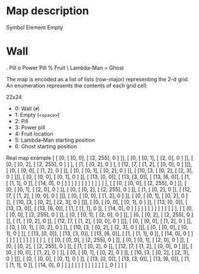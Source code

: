 Map description
========

Symbol	Element
<space>	Empty
#	Wall
.	Pill
o	Power Pill
%	Fruit
\	Lambda-Man
=	Ghost

The map is encoded as a list of lists (row-major) representing the 2-d
grid. An enumeration represents the contents of each grid cell:

22x24

  * 0: Wall (`#`)
  * 1: Empty (`<space>`)
  * 2: Pill
  * 3: Power pill
  * 4: Fruit location
  * 5: Lambda-Man starting position
  * 6: Ghost starting position

Real map example
[
    [
        [0,
            [
                [0, 0],
                [
                    [2, 255],
                    0
                ]
            ]],
        [
            [0,
                [
                    [0, 1],
                    [
                        [2, 0],
                        0
                    ]
                ]],
            [
                [0,
                    [
                        [0, 2],
                        [
                            [2, 255],
                            0
                        ]
                    ]
                ],
                [
                    [1,
                        [
                            [0, 2],
                            0
                        ]
                    ],
                    [
                        [12, [7, [
                            [1, 2],
                            [
                                [0, 0],
                                0
                            ]
                        ]]],
                        [
                            [0, [
                                [0, 0],
                                [
                                    [1, 2],
                                    0
                                ]
                            ]],
                            [
                                [0, [
                                    [0, 1],
                                    [
                                        [0, 2],
                                        0
                                    ]
                                ]],
                                [
                                    [10, [3, [
                                        [0, 2],
                                        [
                                            [2, 3],
                                            0
                                        ]
                                    ]]],
                                    [
                                        [0, [
                                            [0, 0],
                                            [
                                                [0, 1],
                                                0
                                            ]
                                        ]],
                                        [
                                            [13, [0, 0]],
                                            [
                                                [13, [3, 0]],
                                                [
                                                    [13, [6, 0]],
                                                    [
                                                        [1, [
                                                            [1, 1],
                                                            0
                                                        ]],
                                                        [
                                                            [14, 0],
                                                            0
                                                        ]
                                                    ]
                                                ]
                                            ]
                                        ]
                                    ]
                                ]
                            ]
                        ]
                    ]
                ]
            ]
        ]
    ],
    [
        [
            [0, [
                [0, 0],
                [
                    [2, 255],
                    0
                ]
            ]],
            [
                [0, [
                    [0, 1],
                    [
                        [2, 0],
                        0
                    ]
                ]],
                [
                    [0, [
                        [0, 2],
                        [
                            [2, 255],
                            0
                        ]
                    ]],
                    [
                        [1, [
                            [0, 2],
                            0
                        ]],
                        [
                            [12, [7, [
                                [1, 2],
                                [
                                    [0, 0],
                                    0
                                ]
                            ]]],
                            [
                                [0, [
                                    [0, 0],
                                    [
                                        [1, 2],
                                        0
                                    ]
                                ]],
                                [
                                    [0, [
                                        [0, 1],
                                        [
                                            [0, 2],
                                            0
                                        ]
                                    ]],
                                    [
                                        [10, [3, [
                                            [0, 2],
                                            [
                                                [2, 3],
                                                0
                                            ]
                                        ]]],
                                        [
                                            [0, [
                                                [0, 0],
                                                [
                                                    [0, 1],
                                                    0
                                                ]
                                            ]],
                                            [
                                                [13, [0, 0]],
                                                [
                                                    [13, [3, 0]],
                                                    [
                                                        [13, [6, 0]],
                                                        [
                                                            [1, [
                                                                [1, 1],
                                                                0
                                                            ]],
                                                            [
                                                                [14, 0],
                                                                0
                                                            ]
                                                        ]
                                                    ]
                                                ]
                                            ]
                                        ]
                                    ]
                                ]
                            ]
                        ]
                    ]
                ]
            ]
        ],
        [
            [
                [0, [
                    [0, 0],
                    [
                        [2, 255],
                        0
                    ]
                ]],
                [
                    [0, [
                        [0, 1],
                        [
                            [2, 0],
                            0
                        ]
                    ]],
                    [
                        [0, [
                            [0, 2],
                            [
                                [2, 255],
                                0
                            ]
                        ]],
                        [
                            [1, [
                                [0, 2],
                                0
                            ]],
                            [
                                [12, [7, [
                                    [1, 2],
                                    [
                                        [0, 0],
                                        0
                                    ]
                                ]]],
                                [
                                    [0, [
                                        [0, 0],
                                        [
                                            [1, 2],
                                            0
                                        ]
                                    ]],
                                    [
                                        [0, [
                                            [0, 1],
                                            [
                                                [0, 2],
                                                0
                                            ]
                                        ]],
                                        [
                                            [10, [3, [
                                                [0, 2],
                                                [
                                                    [2, 3],
                                                    0
                                                ]
                                            ]]],
                                            [
                                                [0, [
                                                    [0, 0],
                                                    [
                                                        [0, 1],
                                                        0
                                                    ]
                                                ]],
                                                [
                                                    [13, [0, 0]],
                                                    [
                                                        [13, [3, 0]],
                                                        [
                                                            [13, [6, 0]],
                                                            [
                                                                [1, [
                                                                    [1, 1],
                                                                    0
                                                                ]],
                                                                [
                                                                    [14, 0],
                                                                    0
                                                                ]
                                                            ]
                                                        ]
                                                    ]
                                                ]
                                            ]
                                        ]
                                    ]
                                ]
                            ]
                        ]
                    ]
                ]
            ],
            [
                [
                    [0, [
                        [0, 0],
                        [
                            [2, 255],
                            0
                        ]
                    ]],
                    [
                        [0, [
                            [0, 1],
                            [
                                [2, 0],
                                0
                            ]
                        ]],
                        [
                            [0, [
                                [0, 2],
                                [
                                    [2, 255],
                                    0
                                ]
                            ]],
                            [
                                [1, [
                                    [0, 2],
                                    0
                                ]],
                                [
                                    [12, [7, [
                                        [1, 2],
                                        [
                                            [0, 0],
                                            0
                                        ]
                                    ]]],
                                    [
                                        [0, [
                                            [0, 0],
                                            [
                                                [1, 2],
                                                0
                                            ]
                                        ]],
                                        [
                                            [0, [
                                                [0, 1],
                                                [
                                                    [0, 2],
                                                    0
                                                ]
                                            ]],
                                            [
                                                [10, [3, [
                                                    [0, 2],
                                                    [
                                                        [2, 3],
                                                        0
                                                    ]
                                                ]]],
                                                [
                                                    [0, [
                                                        [0, 0],
                                                        [
                                                            [0, 1],
                                                            0
                                                        ]
                                                    ]],
                                                    [
                                                        [13, [0, 0]],
                                                        [
                                                            [13, [3, 0]],
                                                            [
                                                                [13, [6, 0]],
                                                                [
                                                                    [1, [
                                                                        [1, 1],
                                                                        0
                                                                    ]],
                                                                    [
                                                                        [14, 0],
                                                                        0
                                                                    ]
                                                                ]
                                                            ]
                                                        ]
                                                    ]
                                                ]
                                            ]
                                        ]
                                    ]
                                ]
                            ]
                        ]
                    ]
                ],
                0
            ]
        ]
    ]
]
